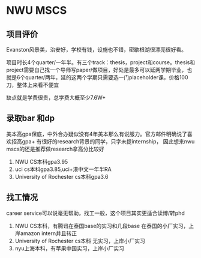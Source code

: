 # NWU MSCS

## 项目评价
Evanston风景美，治安好，学校有钱，设施也不错，密歇根湖很漂亮很好看。

项目时长4个quarter/一年半。有三个track：thesis，project和course。thesis和project需要自己找一个导师写paper/做项目，好处是最多可以延两学期毕业，也就是6个quarter/两年，延的这两个学期只需要选一门placeholder课，价格100刀，整体上来看不便宜

缺点就是学费很贵，总学费大概至少7.6W+

## 录取bar 和dp
美本高gpa保底，中外合办疑似没有4年美本那么有说服力。官方邮件明确说了喜欢招高gpa+ 有很好的research背景的同学，只字未提internship，
因此想来nwu mscs的还是推荐做research拿高分比较好

1. NWU CS本科gpa3.95
2. uci cs本科gpa3.85,uci+港中文一年半RA
3. University of Rochester cs本科gpa3.6

## 找工情况
career service可以说毫无帮助，找工一般，这个项目其实更适合读博/转phd

1. NWU CS本科，有腾讯在泰国base的实习和几段base 在泰国的小厂实习，上岸amazon intern并且转正
2. University of Rochester cs本科 无实习，上岸小厂实习
3. nyu上海本科，有苹果中国实习，上岸小厂实习